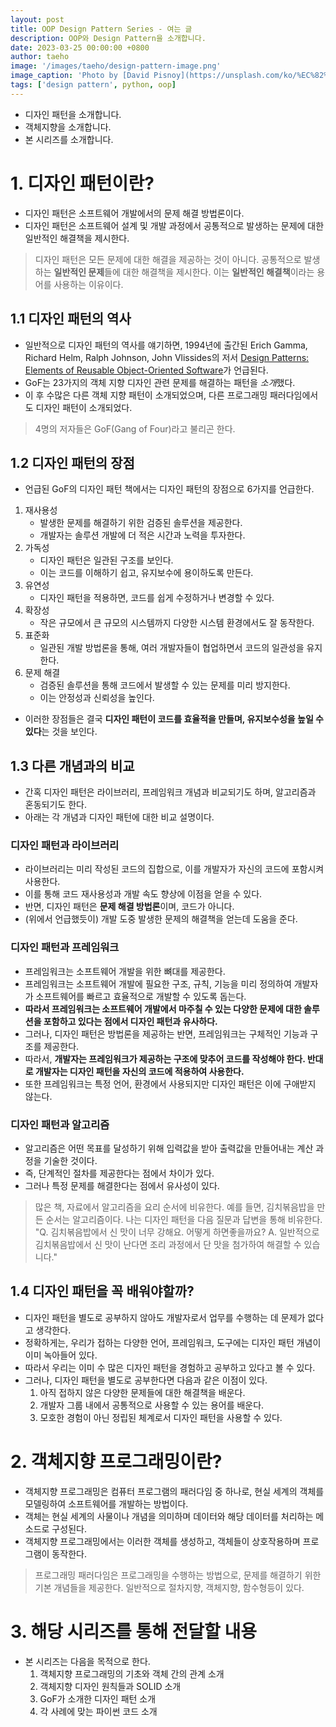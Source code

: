 ```yaml
---
layout: post
title: OOP Design Pattern Series - 여는 글
description: OOP와 Design Pattern을 소개합니다.
date: 2023-03-25 00:00:00 +0800
author: taeho
image: '/images/taeho/design-pattern-image.png'
image_caption: 'Photo by [David Pisnoy](https://unsplash.com/ko/%EC%82%AC%EC%A7%84/46juD4zY1XA?utm_source=unsplash&utm_medium=referral&utm_content=creditCopyText) on [Unsplash](https://unsplash.com/)'
tags: ['design pattern', python, oop]
---
```


- 디자인 패턴을 소개합니다.
- 객체지향을 소개합니다.
- 본 시리즈를 소개합니다.

# 1. 디자인 패턴이란?

- 디자인 패턴은 소프트웨어 개발에서의 문제 해결 방법론이다.
- 디자인 패턴은 소프트웨어 설계 및 개발 과정에서 공통적으로 발생하는 문제에 대한 일반적인 해결책을 제시한다.

> 디자인 패턴은 모든 문제에 대한 해결을 제공하는 것이 아니다. 공통적으로 발생하는 **일반적인 문제**들에 대한 해결책을 제시한다. 이는 **일반적인 해결책**이라는 용어를 사용하는 이유이다.

## 1.1 디자인 패턴의 역사

- 일반적으로 디자인 패턴의 역사를 얘기하면, 1994년에 출간된 Erich Gamma, Richard Helm, Ralph Johnson, John Vlissides의 저서 [Design Patterns:
Elements of Reusable Object-Oriented Software](https://en.wikipedia.org/wiki/Design_Patterns)가 언급된다.
- GoF는 23가지의 객체 지향 디자인 관련 문제를 해결하는 패턴을 *소개*했다.
- 이 후 수많은 다른 객체 지향 패턴이 소개되었으며, 다른 프로그래밍 패러다임에서도 디자인 패턴이 소개되었다.

> 4명의 저자들은 GoF(Gang of Four)라고 불리곤 한다.

## 1.2 디자인 패턴의 장점

- 언급된 GoF의 디자인 패턴 책에서는 디자인 패턴의 장점으로 6가지를 언급한다.

1. 재사용성
    - 발생한 문제를 해결하기 위한 검증된 솔루션을 제공한다.
    - 개발자는 솔루션 개발에 더 적은 시간과 노력을 투자한다.
2. 가독성
    - 디자인 패턴은 일관된 구조를 보인다.
    - 이는 코드를 이해하기 쉽고, 유지보수에 용이하도록 만든다.
3. 유연성
    - 디자인 패턴을 적용하면, 코드를 쉽게 수정하거나 변경할 수 있다.
4. 확장성
    - 작은 규모에서 큰 규모의 시스템까지 다양한 시스템 환경에서도 잘 동작한다.
5. 표준화
    - 일관된 개발 방법론을 통해, 여러 개발자들이 협업하면서 코드의 일관성을 유지한다.
6. 문제 해결
    - 검증된 솔루션을 통해 코드에서 발생할 수 있는 문제를 미리 방지한다.
    - 이는 안정성과 신뢰성을 높인다.

- 이러한 장점들은 결국 **디자인 패턴이 코드를 효율적을 만들며, 유지보수성을 높일 수 있다**는 것을 보인다.

## 1.3 다른 개념과의 비교

- 간혹 디자인 패턴은 라이브러리, 프레임워크 개념과 비교되기도 하며, 알고리즘과 혼동되기도 한다.
- 아래는 각 개념과 디자인 패턴에 대한 비교 설명이다.

### 디자인 패턴과 라이브러리

- 라이브러리는 미리 작성된 코드의 집합으로, 이를 개발자가 자신의 코드에 포함시켜 사용한다.
- 이를 통해 코드 재사용성과 개발 속도 향상에 이점을 얻을 수 있다.
- 반면, 디자인 패턴은 **문제 해결 방법론**이며, 코드가 아니다.
- (위에서 언급했듯이) 개발 도중 발생한 문제의 해결책을 얻는데 도움을 준다.


### 디자인 패턴과 프레임워크

- 프레임워크는 소프트웨어 개발을 위한 뼈대를 제공한다.
- 프레임워크는 소프트웨어 개발에 필요한 구조, 규칙, 기능을 미리 정의하여 개발자가 소프트웨어를 빠르고 효율적으로 개발할 수 있도록 돕는다.
- **따라서 프레임워크는 소프트웨어 개발에서 마주칠 수 있는 다양한 문제에 대한 솔루션을 포함하고 있다는 점에서 디자인 패턴과 유사하다.**
- 그러나, 디자인 패턴은 방법론을 제공하는 반면, 프레임워크는 구체적인 기능과 구조를 제공한다.
- 따라서, **개발자는 프레임워크가 제공하는 구조에 맞추어 코드를 작성해야 한다. 반대로 개발자는 디자인 패턴을 자신의 코드에 적용하여 사용한다.**
- 또한 프레임워크는 특정 언어, 환경에서 사용되지만 디자인 패턴은 이에 구애받지 않는다.

### 디자인 패턴과 알고리즘

- 알고리즘은 어떤 목표를 달성하기 위해 입력값을 받아 출력값을 만들어내는 계산 과정을 기술한 것이다.
- 즉, 단계적인 절차를 제공한다는 점에서 차이가 있다.
- 그러나 특정 문제를 해결한다는 점에서 유사성이 있다.

> 많은 책, 자료에서 알고리즘을 요리 순서에 비유한다. 예를 들면, 김치볶음밥을 만든 순서는 알고리즘이다. 나는 디자인 패턴을 다음 질문과 답변을 통해 비유한다. "Q. 김치볶음밥에서 신 맛이 너무 강해요. 어떻게 하면좋을까요?  A. 일반적으로 김치볶음밥에서 신 맛이 난다면 조리 과정에서 단 맛을 첨가하여 해결할 수 있습니다."


## 1.4 디자인 패턴을 꼭 배워야할까?

- 디자인 패턴을 별도로 공부하지 않아도 개발자로서 업무를 수행하는 데 문제가 없다고 생각한다.
- 정확하게는, 우리가 접하는 다양한 언어, 프레임워크, 도구에는 디자인 패턴 개념이 이미 녹아들어 있다.
- 따라서 우리는 이미 수 많은 디자인 패턴을 경험하고 공부하고 있다고 볼 수 있다.
- 그러나, 디자인 패턴을 별도로 공부한다면 다음과 같은 이점이 있다.
    1. 아직 접하지 않은 다양한 문제들에 대한 해결책을 배운다.
    2. 개발자 그룹 내에서 공통적으로 사용할 수 있는 용어를 배운다.
    3. 모호한 경험이 아닌 정립된 체계로서 디자인 패턴을 사용할 수 있다.


# 2. 객체지향 프로그래밍이란?

- 객체지향 프로그래밍은 컴퓨터 프로그램의 패러다임 중 하나로, 현실 세계의 객체를 모델링하여 소프트웨어를 개발하는 방법이다.
- 객체는 현실 세계의 사물이나 개념을 의미하며 데이터와 해당 데이터를 처리하는 메소드로 구성된다.
- 객체지향 프로그래밍에서는 이러한 객체를 생성하고, 객체들이 상호작용하며 프로그램이 동작한다.

> 프로그래밍 패러다임은 프로그래밍을 수행하는 방법으로, 문제를 해결하기 위한 기본 개념들을 제공한다. 일반적으로 절차지향, 객체지향, 함수형등이 있다.

# 3. 해당 시리즈를 통해 전달할 내용

- 본 시리즈는 다음을 목적으로 한다.
    1. 객체지향 프로그래밍의 기초와 객체 간의 관계 소개
    2. 객체지향 디자인 원칙들과 SOLID 소개
    3. GoF가 소개한 디자인 패턴 소개
    4. 각 사례에 맞는 파이썬 코드 소개


